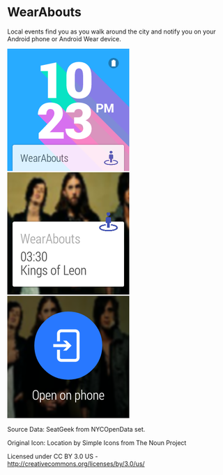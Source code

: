 WearAbouts
==========

Local events find you as you walk around the city and notify you on your Android phone or Android Wear device.

![Screenshot1](screenshots/screen1.png?raw=true)
![Screenshot2](screenshots/screen2.png?raw=true)
![Screenshot3](screenshots/screen3.png?raw=true)

Source Data: SeatGeek from NYCOpenData set.

Original Icon: Location by Simple Icons from The Noun Project

Licensed under CC BY 3.0 US - http://creativecommons.org/licenses/by/3.0/us/